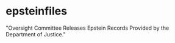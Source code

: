 # epsteinfiles
"Oversight Committee Releases Epstein Records Provided by the Department of Justice."
